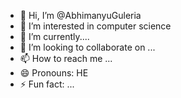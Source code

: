 - 👋 Hi, I’m @AbhimanyuGuleria
- 👀 I’m interested in computer science
- 🌱 I’m currently....
- 💞️ I’m looking to collaborate on ...
- 📫 How to reach me ...
- 😄 Pronouns: HE
- ⚡ Fun fact: ...

<!---
AbhimanyuGuleria/AbhimanyuGuleria is a ✨ special ✨ repository because its `README.md` (this file) appears on your GitHub profile.
You can click the Preview link to take a look at your changes.
--->
